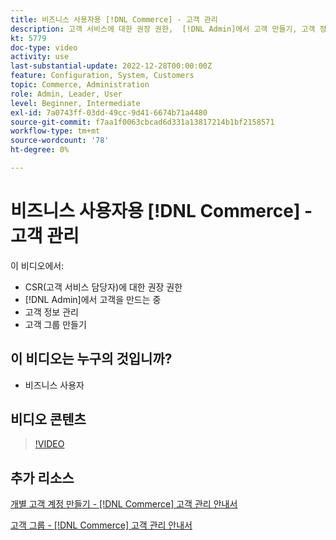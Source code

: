 ```yaml
---
title: 비즈니스 사용자용 [!DNL Commerce] - 고객 관리
description: 고객 서비스에 대한 권장 권한,  [!DNL Admin]에서 고객 만들기, 고객 정보 관리 및 고객 그룹 만들기에 대해 알아봅니다.
kt: 5779
doc-type: video
activity: use
last-substantial-update: 2022-12-28T00:00:00Z
feature: Configuration, System, Customers
topic: Commerce, Administration
role: Admin, Leader, User
level: Beginner, Intermediate
exl-id: 7a0743ff-03dd-49cc-9d41-6674b71a4480
source-git-commit: f7aa1f0063cbcad6d331a13817214b1bf2158571
workflow-type: tm+mt
source-wordcount: '78'
ht-degree: 0%

---
```


# 비즈니스 사용자용 [!DNL Commerce] - 고객 관리

이 비디오에서:

- CSR(고객 서비스 담당자)에 대한 권장 권한
- [!DNL Admin]에서 고객을 만드는 중
- 고객 정보 관리
- 고객 그룹 만들기

## 이 비디오는 누구의 것입니까?

- 비즈니스 사용자

## 비디오 콘텐츠

>[!VIDEO](https://video.tv.adobe.com/v/36189?quality=12&learn=on)

## 추가 리소스

[개별 고객 계정 만들기 - [!DNL Commerce] 고객 관리 안내서](https://experienceleague.adobe.com/docs/commerce-admin/customers/customer-accounts/account-create.html?lang=ko)

[고객 그룹 - [!DNL Commerce] 고객 관리 안내서](https://experienceleague.adobe.com/docs/commerce-admin/customers/customers-menu/customer-groups.html?lang=ko)
